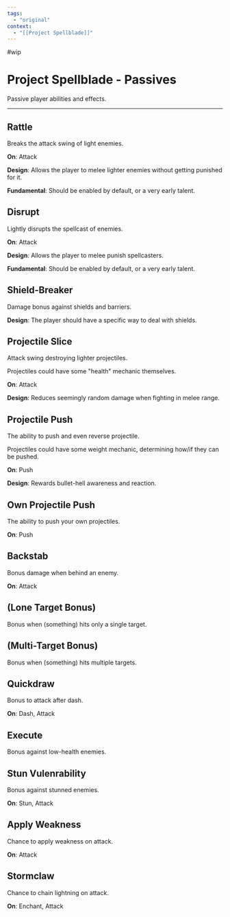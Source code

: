 ```yaml
---
tags:
  - "original"
context:
  - "[[Project Spellblade]]"
---
```


#wip

# Project Spellblade - Passives

Passive player abilities and effects.

---

## Rattle

Breaks the attack swing of light enemies.

**On**: Attack

**Design**: Allows the player to melee lighter enemies without getting punished for it.

**Fundamental**: Should be enabled by default, or a very early talent.

## Disrupt

Lightly disrupts the spellcast of enemies.

**On**: Attack

**Design**: Allows the player to melee punish spellcasters.

**Fundamental**: Should be enabled by default, or a very early talent.

## Shield-Breaker

Damage bonus against shields and barriers.

**Design**: The player should have a specific way to deal with shields.

## Projectile Slice

Attack swing destroying lighter projectiles.

Projectiles could have some "health" mechanic themselves.

**On**: Attack

**Design**: Reduces seemingly random damage when fighting in melee range.

## Projectile Push

The ability to push and even reverse projectile.

Projectiles could have some weight mechanic, determining how/if they can be pushed.

**On**: Push

**Design**: Rewards bullet-hell awareness and reaction.

## Own Projectile Push

The ability to push your own projectiles.

**On**: Push

## Backstab

Bonus damage when behind an enemy.

**On**: Attack

## (Lone Target Bonus)

Bonus when (something) hits only a single target.

## (Multi-Target Bonus)

Bonus when (something) hits multiple targets.

## Quickdraw

Bonus to attack after dash.

**On**: Dash, Attack

## Execute

Bonus against low-health enemies.

## Stun Vulenrability

Bonus against stunned enemies.

**On**: Stun, Attack

## Apply Weakness

Chance to apply weakness on attack.

**On**: Attack

## Stormclaw

Chance to chain lightning on attack.

**On**: Enchant, Attack
